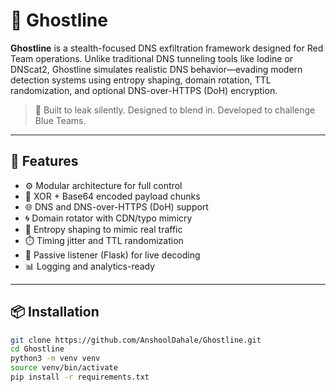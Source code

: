# 👻 Ghostline

**Ghostline** is a stealth-focused DNS exfiltration framework designed for Red Team operations. Unlike traditional DNS tunneling tools like Iodine or DNScat2, Ghostline simulates realistic DNS behavior—evading modern detection systems using entropy shaping, domain rotation, TTL randomization, and optional DNS-over-HTTPS (DoH) encryption.

> 🔐 Built to leak silently. Designed to blend in. Developed to challenge Blue Teams.

---

## 🔧 Features

- ⚙️ Modular architecture for full control
- 🧬 XOR + Base64 encoded payload chunks
- 🌐 DNS and DNS-over-HTTPS (DoH) support
- 🌀 Domain rotator with CDN/typo mimicry
- 🧠 Entropy shaping to mimic real traffic
- ⏱️ Timing jitter and TTL randomization
- 📄 Passive listener (Flask) for live decoding
- 📊 Logging and analytics-ready

---

## 📦 Installation

```bash
git clone https://github.com/AnshoolDahale/Ghostline.git
cd Ghostline
python3 -m venv venv
source venv/bin/activate
pip install -r requirements.txt
